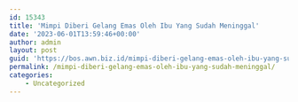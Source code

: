 ```yaml
---
id: 15343
title: 'Mimpi Diberi Gelang Emas Oleh Ibu Yang Sudah Meninggal'
date: '2023-06-01T13:59:46+00:00'
author: admin
layout: post
guid: 'https://bos.awn.biz.id/mimpi-diberi-gelang-emas-oleh-ibu-yang-sudah-meninggal/'
permalink: /mimpi-diberi-gelang-emas-oleh-ibu-yang-sudah-meninggal/
categories:
    - Uncategorized
---
```


